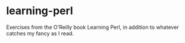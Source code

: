 learning-perl
=============

Exercises from the O'Reilly book Learning Perl, in addition to whatever catches my fancy as I read.